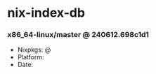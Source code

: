 # nix-index-db
### x86_64-linux/master @ 240612.698c1d1
- Nixpkgs: @[](https://github.com/NixOS/nixpkgs/commit/698c1d1aeb6a1dc2d86f2fc1e9c418379e90a2e8)
- Platform: 
- Date: 
